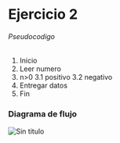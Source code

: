 # Ejercicio 2 

###### Pseudocodigo  

1. Inicio
2. Leer numero
3. n>0
	3.1 positivo
	3.2 negativo
4. Entregar datos
5. Fin 

### Diagrama de flujo

![Sin titulo](http://i67.tinypic.com/zwywlg.jpg)
